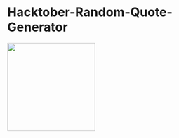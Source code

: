 # Hacktober-Random-Quote-Generator


<img src="https://media.giphy.com/media/xUySTXEp8EhA9PG8j6/giphy.gif" width="200" height="200" />
